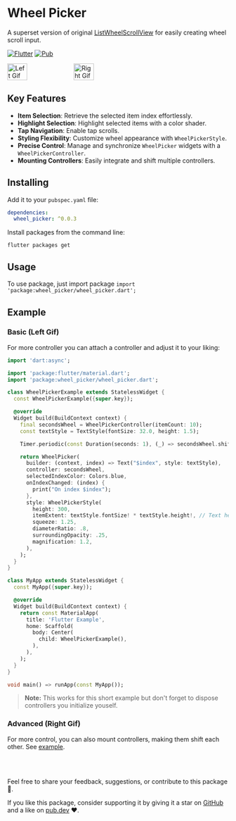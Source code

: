# Wheel Picker

A superset version of original [ListWheelScrollView](https://api.flutter.dev/flutter/widgets/ListWheelScrollView-class.html) for easily creating wheel scroll input.

[![Flutter](https://img.shields.io/badge/Platform-Flutter-blue.svg)](https://flutter.dev/) [![Pub](https://img.shields.io/badge/pub-v0.0.3-orange.svg)]()

<div style="display: flex; flex-direction: row;">
    <img src="https://raw.githubusercontent.com/stavgafny/wheel_picker/main/doc/counter.gif" alt="Left Gif" width="30%">
    <img src="https://raw.githubusercontent.com/stavgafny/wheel_picker/main/doc/time.gif" alt="Right Gif" width="30%">
</div>

## Key Features

- **Item Selection**: Retrieve the selected item index effortlessly.
- **Highlight Selection**: Highlight selected items with a color shader.
- **Tap Navigation**: Enable tap scrolls.
- **Styling Flexibility**: Customize wheel appearance with `WheelPickerStyle`.
- **Precise Control**: Manage and synchronize `WheelPicker` widgets with a `WheelPickerController`.
- **Mounting Controllers**: Easily integrate and shift multiple controllers.

## Installing

Add it to your `pubspec.yaml` file:

```yaml
dependencies:
  wheel_picker: ^0.0.3
```

Install packages from the command line:

```
flutter packages get
```

## Usage

To use package, just import package `import 'package:wheel_picker/wheel_picker.dart';`

## Example

### Basic (Left Gif)

For more controller you can attach a controller and adjust it to your liking:

```dart
import 'dart:async';

import 'package:flutter/material.dart';
import 'package:wheel_picker/wheel_picker.dart';

class WheelPickerExample extends StatelessWidget {
  const WheelPickerExample({super.key});

  @override
  Widget build(BuildContext context) {
    final secondsWheel = WheelPickerController(itemCount: 10);
    const textStyle = TextStyle(fontSize: 32.0, height: 1.5);

    Timer.periodic(const Duration(seconds: 1), (_) => secondsWheel.shiftDown());

    return WheelPicker(
      builder: (context, index) => Text("$index", style: textStyle),
      controller: secondsWheel,
      selectedIndexColor: Colors.blue,
      onIndexChanged: (index) {
        print("On index $index");
      },
      style: WheelPickerStyle(
        height: 300,
        itemExtent: textStyle.fontSize! * textStyle.height!, // Text height
        squeeze: 1.25,
        diameterRatio: .8,
        surroundingOpacity: .25,
        magnification: 1.2,
      ),
    );
  }
}

class MyApp extends StatelessWidget {
  const MyApp({super.key});

  @override
  Widget build(BuildContext context) {
    return const MaterialApp(
      title: 'Flutter Example',
      home: Scaffold(
        body: Center(
          child: WheelPickerExample(),
        ),
      ),
    );
  }
}

void main() => runApp(const MyApp());
```

> **Note:** This works for this short example but don't forget to dispose controllers you initialize youself.

### Advanced (Right Gif)

For more control, you can also mount controllers, making them shift each other. See [example](example/lib/main.dart).

<br />
<br />

Feel free to share your feedback, suggestions, or contribute to this package :handshake:.

If you like this package, consider supporting it by giving it a star on [GitHub](https://github.com/stavgafny/wheel_picker) and a like on [pub.dev](https://pub.dev/packages/wheel_picker) :heart:.
